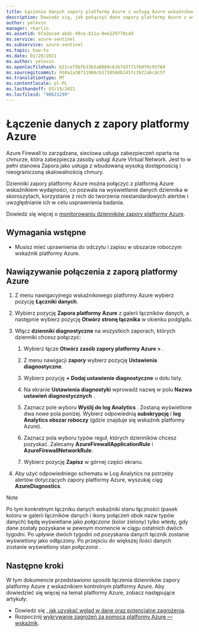 ```yaml
---
title: Łączenie danych zapory platformy Azure z usługą Azure wskaźnikowego
description: Dowiedz się, jak połączyć dane zapory platformy Azure z wskaźnikiem kontrolnym platformy Azure.
author: yelevin
manager: rkarlin
ms.assetid: bfa2eca4-abdc-49ce-b11a-0ee229770cdd
ms.service: azure-sentinel
ms.subservice: azure-sentinel
ms.topic: how-to
ms.date: 01/20/2021
ms.author: yelevin
ms.openlocfilehash: b21ce75bfb33b5a8869c63b7d3f71fb9f0c93768
ms.sourcegitcommit: 910a1a38711966cb171050db245fc3b22abc8c5f
ms.translationtype: MT
ms.contentlocale: pl-PL
ms.lasthandoff: 03/19/2021
ms.locfileid: "98621299"
---
```

# <a name="connect-data-from-azure-firewall"></a>Łączenie danych z zapory platformy Azure

Azure Firewall to zarządzana, sieciowa usługa zabezpieczeń oparta na chmurze, która zabezpiecza zasoby usługi Azure Virtual Network. Jest to w pełni stanowa Zapora jako usługa z wbudowaną wysoką dostępnością i nieograniczoną skalowalnością chmury. 

Dzienniki zapory platformy Azure można połączyć z platformą Azure wskaźnikiem wydajności, co pozwala na wyświetlanie danych dziennika w skoroszytach, korzystanie z nich do tworzenia niestandardowych alertów i uwzględnianie ich w celu usprawnienia badania.

Dowiedz się więcej o [monitorowaniu dzienników zapory platformy Azure](../firewall/firewall-diagnostics.md).

## <a name="prerequisites"></a>Wymagania wstępne

- Musisz mieć uprawnienia do odczytu i zapisu w obszarze roboczym wskaźnik platformy Azure.

## <a name="connect-to-azure-firewall"></a>Nawiązywanie połączenia z zaporą platformy Azure
    
1. Z menu nawigacyjnego wskaźnikowego platformy Azure wybierz pozycję **Łączniki danych**.

1. Wybierz pozycję **Zapora platformy Azure** z galerii łączników danych, a następnie wybierz pozycję **Otwórz stronę łącznika**  w okienku podglądu.

1. Włącz **dzienniki diagnostyczne** na wszystkich zaporach, których dzienniki chcesz połączyć:

    1. Wybierz łącze **Otwórz zasób zapory platformy Azure >** .

    1. Z menu nawigacji **zapory** wybierz pozycję **Ustawienia diagnostyczne**.

    1. Wybierz pozycję **+ Dodaj ustawienie diagnostyczne** u dołu listy.

    1. Na ekranie **Ustawienia diagnostyki** wprowadź nazwę w polu  **Nazwa ustawień diagnostycznych** .
    
    1. Zaznacz pole wyboru **Wyślij do log Analytics** . Zostaną wyświetlone dwa nowe pola poniżej. Wybierz odpowiednią **subskrypcję** i **log Analytics obszar roboczy** (gdzie znajduje się wskaźnik platformy Azure).

    1. Zaznacz pola wyboru typów reguł, których dzienników chcesz pozyskać. Zalecamy **AzureFirewallApplicationRule** i **AzureFirewallNetworkRule**.

    1. Wybierz pozycję **Zapisz** w górnej części ekranu.

1. Aby użyć odpowiedniego schematu w Log Analytics na potrzeby alertów dotyczących zapory platformy Azure, wyszukaj ciąg **AzureDiagnostics**.

> [!NOTE]
>
> Po tym konkretnym łączniku danych wskaźniki stanu łączności (pasek koloru w galerii łączników danych i ikony połączeń obok nazw typów danych) będą wyświetlane jako *połączone* (kolor zielony) tylko wtedy, gdy dane zostały pozyskane w pewnym momencie w ciągu ostatnich dwóch tygodni. Po upływie dwóch tygodni od pozyskania danych łącznik zostanie wyświetlony jako odłączony. Po przejściu do większej ilości danych zostanie wyświetlony stan *połączona* .

## <a name="next-steps"></a>Następne kroki
W tym dokumencie przedstawiono sposób łączenia dzienników zapory platformy Azure z wskaźnikiem kontrolnym platformy Azure. Aby dowiedzieć się więcej na temat platformy Azure, zobacz następujące artykuły:
- Dowiedz się [, jak uzyskać wgląd w dane oraz potencjalne zagrożenia](quickstart-get-visibility.md).
- Rozpocznij [wykrywanie zagrożeń za pomocą platformy Azure — wskaźnik](tutorial-detect-threats-built-in.md).